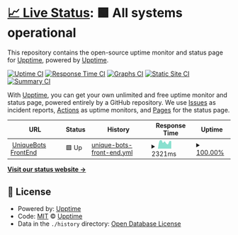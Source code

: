 # [📈 Live Status](https://status.piko.app): <!--live status--> **🟩 All systems operational**

This repository contains the open-source uptime monitor and status page for [Upptime](https://upptime.js.org), powered by [Upptime](https://github.com/upptime/upptime).

[![Uptime CI](https://github.com/koj-co/upptime/workflows/Uptime%20CI/badge.svg)](https://github.com/koj-co/upptime/actions?query=workflow%3A%22Uptime+CI%22)
[![Response Time CI](https://github.com/koj-co/upptime/workflows/Response%20Time%20CI/badge.svg)](https://github.com/koj-co/upptime/actions?query=workflow%3A%22Response+Time+CI%22)
[![Graphs CI](https://github.com/koj-co/upptime/workflows/Graphs%20CI/badge.svg)](https://github.com/koj-co/upptime/actions?query=workflow%3A%22Graphs+CI%22)
[![Static Site CI](https://github.com/koj-co/upptime/workflows/Static%20Site%20CI/badge.svg)](https://github.com/koj-co/upptime/actions?query=workflow%3A%22Static+Site+CI%22)
[![Summary CI](https://github.com/koj-co/upptime/workflows/Summary%20CI/badge.svg)](https://github.com/koj-co/upptime/actions?query=workflow%3A%22Summary+CI%22)

With [Upptime](https://upptime.js.org), you can get your own unlimited and free uptime monitor and status page, powered entirely by a GitHub repository. We use [Issues](https://github.com/upptime/upptime/issues) as incident reports, [Actions](https://github.com/pikokr/status-page/actions) as uptime monitors, and [Pages](https://status.piko.app) for the status page.

<!--start: status pages-->
<!-- This summary is generated by Upptime (https://github.com/upptime/upptime) -->
<!-- Do not edit this manually, your changes will be overwritten -->
<!-- prettier-ignore -->
| URL | Status | History | Response Time | Uptime |
| --- | ------ | ------- | ------------- | ------ |
| <img alt="" src="https://favicons.githubusercontent.com/uniquebots.kr" height="13"> [UniqueBots FrontEnd](https://uniquebots.kr) | 🟩 Up | [unique-bots-front-end.yml](https://github.com/pikokr/status-page/commits/HEAD/history/unique-bots-front-end.yml) | <details><summary><img alt="Response time graph" src="./graphs/unique-bots-front-end/response-time-week.png" height="20"> 2321ms</summary><br><a href="https://status.piko.app/history/unique-bots-front-end"><img alt="Response time 1770" src="https://img.shields.io/endpoint?url=https%3A%2F%2Fraw.githubusercontent.com%2Fpikokr%2Fstatus-page%2FHEAD%2Fapi%2Funique-bots-front-end%2Fresponse-time.json"></a><br><a href="https://status.piko.app/history/unique-bots-front-end"><img alt="24-hour response time 1655" src="https://img.shields.io/endpoint?url=https%3A%2F%2Fraw.githubusercontent.com%2Fpikokr%2Fstatus-page%2FHEAD%2Fapi%2Funique-bots-front-end%2Fresponse-time-day.json"></a><br><a href="https://status.piko.app/history/unique-bots-front-end"><img alt="7-day response time 2321" src="https://img.shields.io/endpoint?url=https%3A%2F%2Fraw.githubusercontent.com%2Fpikokr%2Fstatus-page%2FHEAD%2Fapi%2Funique-bots-front-end%2Fresponse-time-week.json"></a><br><a href="https://status.piko.app/history/unique-bots-front-end"><img alt="30-day response time 2246" src="https://img.shields.io/endpoint?url=https%3A%2F%2Fraw.githubusercontent.com%2Fpikokr%2Fstatus-page%2FHEAD%2Fapi%2Funique-bots-front-end%2Fresponse-time-month.json"></a><br><a href="https://status.piko.app/history/unique-bots-front-end"><img alt="1-year response time 1770" src="https://img.shields.io/endpoint?url=https%3A%2F%2Fraw.githubusercontent.com%2Fpikokr%2Fstatus-page%2FHEAD%2Fapi%2Funique-bots-front-end%2Fresponse-time-year.json"></a></details> | <details><summary><a href="https://status.piko.app/history/unique-bots-front-end">100.00%</a></summary><a href="https://status.piko.app/history/unique-bots-front-end"><img alt="All-time uptime 94.75%" src="https://img.shields.io/endpoint?url=https%3A%2F%2Fraw.githubusercontent.com%2Fpikokr%2Fstatus-page%2FHEAD%2Fapi%2Funique-bots-front-end%2Fuptime.json"></a><br><a href="https://status.piko.app/history/unique-bots-front-end"><img alt="24-hour uptime 100.00%" src="https://img.shields.io/endpoint?url=https%3A%2F%2Fraw.githubusercontent.com%2Fpikokr%2Fstatus-page%2FHEAD%2Fapi%2Funique-bots-front-end%2Fuptime-day.json"></a><br><a href="https://status.piko.app/history/unique-bots-front-end"><img alt="7-day uptime 100.00%" src="https://img.shields.io/endpoint?url=https%3A%2F%2Fraw.githubusercontent.com%2Fpikokr%2Fstatus-page%2FHEAD%2Fapi%2Funique-bots-front-end%2Fuptime-week.json"></a><br><a href="https://status.piko.app/history/unique-bots-front-end"><img alt="30-day uptime 97.30%" src="https://img.shields.io/endpoint?url=https%3A%2F%2Fraw.githubusercontent.com%2Fpikokr%2Fstatus-page%2FHEAD%2Fapi%2Funique-bots-front-end%2Fuptime-month.json"></a><br><a href="https://status.piko.app/history/unique-bots-front-end"><img alt="1-year uptime 94.75%" src="https://img.shields.io/endpoint?url=https%3A%2F%2Fraw.githubusercontent.com%2Fpikokr%2Fstatus-page%2FHEAD%2Fapi%2Funique-bots-front-end%2Fuptime-year.json"></a></details>

<!--end: status pages-->

[**Visit our status website →**](https://status.piko.app)

## 📄 License

- Powered by: [Upptime](https://github.com/upptime/upptime)
- Code: [MIT](./LICENSE) © [Upptime](https://upptime.js.org)
- Data in the `./history` directory: [Open Database License](https://opendatacommons.org/licenses/odbl/1-0/)
